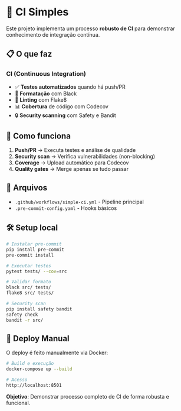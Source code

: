 # 🧪 CI Simples

Este projeto implementa um processo **robusto de CI** para demonstrar conhecimento de integração contínua.

## 📋 O que faz

### CI (Continuous Integration)
- ✅ **Testes automatizados** quando há push/PR
- 🎨 **Formatação** com Black
- 📏 **Linting** com Flake8
- 📊 **Cobertura** de código com Codecov
- 🔒 **Security scanning** com Safety e Bandit

## 🔧 Como funciona

1. **Push/PR** → Executa testes e análise de qualidade
2. **Security scan** → Verifica vulnerabilidades (non-blocking)
3. **Coverage** → Upload automático para Codecov
4. **Quality gates** → Merge apenas se tudo passar

## 📁 Arquivos

- `.github/workflows/simple-ci.yml` - Pipeline principal
- `.pre-commit-config.yaml` - Hooks básicos

## 🛠️ Setup local

```bash
# Instalar pre-commit
pip install pre-commit
pre-commit install

# Executar testes
pytest tests/ --cov=src

# Validar formato
black src/ tests/
flake8 src/ tests/

# Security scan
pip install safety bandit
safety check
bandit -r src/
```

## 🚀 Deploy Manual

O deploy é feito manualmente via Docker:

```bash
# Build e execução
docker-compose up --build

# Acesso
http://localhost:8501
```

**Objetivo**: Demonstrar processo completo de CI de forma robusta e funcional. 